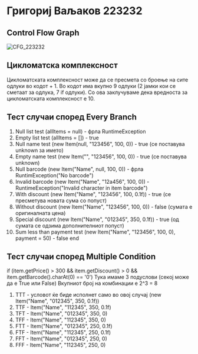 # Григориј Ваљаков 223232

## Control Flow Graph
![CFG_223232](https://github.com/grival900/SI_2024_lab2_223232/assets/138726326/b5c5e4ec-1f35-4955-a0a6-bfe941454456)

## Цикломатска комплексност
Цикломатската комплексност може да се пресмета со броење на сите одлуки во кодот + 1. Во кодот има вкупно 9 одлуки (2 јамки кои се сметаат за одлука, 7 if одлуки).
Со ова заклучуваме дека вредноста за цикломатската комплексност е 10.

## Тест случаи според Every Branch 
1. Null list test (allItems = null) - фрла RuntimeException
2. Empty list test (allItems = []) - true
3. Null name test (new Item(null, "123456", 100, 0)) - true (се поставува unknown за името)
4. Empty name test (new Item("", "123456", 100, 0)) - true (се поставува unknown)
5. Null barcode (new Item("Name", null, 100, 0)) - фрла RuntimException("No barcode")
6. Invalid barcode (new Item("Name", "12a456", 100, 0)) - RuntimeException("Invalid character in item barcode")
7. With discount (new Item("Name", "123456", 100, 0.1f)) - true (се пресметува новата сума со попуст)
8. Without discount (new Item("Name", "123456", 100, 0)) - false (сумата е оригиналната цена)
9. Special discount (new Item("Name", "012345", 350, 0.1f)) - true (од сумата се одзима дополнителниот попуст)
10. Sum less than payment test (new Item("Name", "123456", 100, 0), payment = 50) - false end

## Тест случаи според Multiple Condition
if (item.getPrice() > 300 && item.getDiscount() > 0 && item.getBarcode().charAt(0) == '0')
Тука имаме 3 подуслови (секој може да е True или False)
Вкупниот број на комбинации е 2^3 = 8
1. TTT - условот ќе биде исполнет само во овој случај (new Item("Name", "012345", 350, 0.1f))
2. TTF - Item("Name", "112345", 350, 0.1f)
3. TFT - Item("Name", "012345", 350, 0)
4. TFF - Item("Name", "112345", 350, 0)
5. FTT - Item("Name", "012345", 250, 0.1f)
6. FTF - Item("Name", "112345", 250, 0.1f)
7. FFT - Item("Name", "012345", 250, 0)
8. FFF - Item("Name", "112345", 250, 0)
